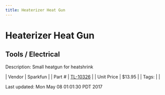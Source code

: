 ```yaml
---
title: Heaterizer Heat Gun
---
```


# Heaterizer Heat Gun
## Tools / Electrical
Description: 	Small heatgun for heatshrink 

| Vendor | Sparkfun | 
| Part # | [TL-10326](https://www.sparkfun.com/products/10326) | 
| Unit Price | $13.95 | 
| Tags: |  | 

Last updated: Mon May 08 01:01:30 PDT 2017